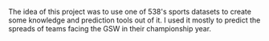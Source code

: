 The idea of this project was to use one of 538's sports datasets to create some knowledge and prediction tools out of it.
I used it mostly to predict the spreads of teams facing the GSW in their championship year.

